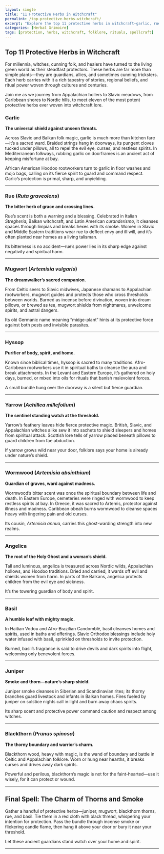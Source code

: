 ```yaml
---
layout: single
title: "11 Protective Herbs in Witchcraft"
permalink: /top-protective-herbs-witchcraft/
excerpt: "Explore the top 11 protective herbs in witchcraft—garlic, rue, mugwort, and more. Discover their rich folklore, magical uses, and time-honored spells from witches across the world."
categories: [Herbal Grimoire]
tags: [protection, herbs, witchcraft, folklore, rituals, spellcraft]
---
```


## Top 11 Protective Herbs in Witchcraft

For millennia, witches, cunning folk, and healers have turned to the living green world as their steadfast protectors. These herbs are far more than simple plants—they are guardians, allies, and sometimes cunning tricksters. Each herb carries with it a rich tapestry of stories, regional beliefs, and ritual power woven through cultures and centuries.

Join me as we journey from Appalachian hollers to Slavic meadows, from Caribbean shores to Nordic hills, to meet eleven of the most potent protective herbs ever woven into witchcraft lore.

### Garlic

**The universal shield against unseen threats.**

Across Slavic and Balkan folk magic, garlic is much more than kitchen fare—it’s a sacred ward. Braided strings hang in doorways, its pungent cloves tucked under pillows, all to repel the evil eye, curses, and restless spirits. In Mediterranean folkways, rubbing garlic on doorframes is an ancient act of keeping misfortune at bay.

African American Hoodoo rootworkers turn to garlic in floor washes and mojo bags, calling on its fierce spirit to guard and command respect. Garlic’s protection is primal, sharp, and unyielding.

---

### Rue (*Ruta graveolens*)

**The bitter herb of grace and crossing lines.**

Rue’s scent is both a warning and a blessing. Celebrated in Italian *Stregheria*, Balkan witchcraft, and Latin American *curanderismo*, it cleanses spaces through limpias and breaks hexes with its smoke. Women in Slavic and Middle Eastern traditions wear rue to deflect envy and ill will, and it’s often planted near homes as a living talisman.

Its bitterness is no accident—rue’s power lies in its sharp edge against negativity and spiritual harm.

---

### Mugwort (*Artemisia vulgaris*)

**The dreamwalker’s sacred companion.**

From Celtic seers to Slavic midwives, Japanese shamans to Appalachian rootworkers, mugwort guides and protects those who cross thresholds between worlds. Burned as incense before divination, woven into dream pillows, or brewed as tea, mugwort shields from nightmares, unwelcome spirits, and astral dangers.

Its old Germanic name meaning “midge-plant” hints at its protective force against both pests and invisible parasites.

---



### Hyssop

**Purifier of body, spirit, and home.**

Known since biblical times, hyssop is sacred to many traditions. Afro-Caribbean rootworkers use it in spiritual baths to cleanse the aura and break attachments. In the Levant and Eastern Europe, it’s gathered on holy days, burned, or mixed into oils for rituals that banish malevolent forces.

A small bundle hung over the doorway is a silent but fierce guardian.

---

### Yarrow (*Achillea millefolium*)

**The sentinel standing watch at the threshold.**

Yarrow’s feathery leaves hide fierce protective magic. British, Slavic, and Appalachian witches alike sew it into sachets to shield sleepers and homes from spiritual attack. Scottish lore tells of yarrow placed beneath pillows to guard children from fae abduction.

If yarrow grows wild near your door, folklore says your home is already under nature’s shield.

---

### Wormwood (*Artemisia absinthium*)

**Guardian of graves, ward against madness.**

Wormwood’s bitter scent was once the spiritual boundary between life and death. In Eastern Europe, cemeteries were ringed with wormwood to keep restless spirits at bay. In Greece, it was sacred to Artemis, protector against illness and madness. Caribbean obeah burns wormwood to cleanse spaces heavy with lingering pain and old curses.

Its cousin, *Artemisia annua*, carries this ghost-warding strength into new realms.

---

### Angelica

**The root of the Holy Ghost and a woman’s shield.**

Tall and luminous, angelica is treasured across Nordic wilds, Appalachian hollows, and Hoodoo traditions. Dried and carried, it wards off evil and shields women from harm. In parts of the Balkans, angelica protects children from the evil eye and sickness.

It’s the towering guardian of body and spirit.

---

### Basil

**A humble leaf with mighty magic.**

In Haitian Vodou and Afro-Brazilian Candomblé, basil cleanses homes and spirits, used in baths and offerings. Slavic Orthodox blessings include holy water infused with basil, sprinkled on thresholds to invite protection.

Burned, basil’s fragrance is said to drive devils and dark spirits into flight, welcoming only benevolent forces.

---

### Juniper

**Smoke and thorn—nature’s sharp shield.**

Juniper smoke cleanses in Siberian and Scandinavian rites; its thorny branches guard livestock and infants in Balkan homes. Fires fueled by juniper on solstice nights call in light and burn away chaos spirits.

Its sharp scent and protective power command caution and respect among witches.

---

### Blackthorn (*Prunus spinosa*)

**The thorny boundary and warrior’s charm.**

Blackthorn wood, heavy with magic, is the wand of boundary and battle in Celtic and Appalachian folklore. Worn or hung near hearths, it breaks curses and drives away dark spirits.

Powerful and perilous, blackthorn’s magic is not for the faint-hearted—use it wisely, for it can protect or wound.

---

## Final Spell: The Charm of Thorns and Smoke

Gather a handful of protective herbs—juniper, mugwort, blackthorn thorns, rue, and basil. Tie them in a red cloth with black thread, whispering your intention for protection. Pass the bundle through incense smoke or flickering candle flame, then hang it above your door or bury it near your threshold.

Let these ancient guardians stand watch over your home and spirit.

---

